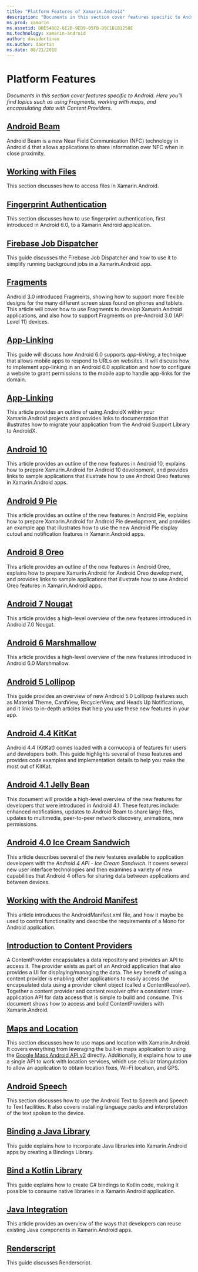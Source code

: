 ```yaml
---
title: "Platform Features of Xamarin.Android"
description: "Documents in this section cover features specific to Android. Here you'll find topics such as using Fragments, working with maps, and encapsulating data with Content Providers."
ms.prod: xamarin
ms.assetid: DDE54082-6E2B-9ED9-05FB-D9C1D1B1258E
ms.technology: xamarin-android
author: davidortinau
ms.author: daortin
ms.date: 08/21/2018
---
```


# Platform Features

_Documents in this section cover features specific to Android. Here you'll find topics such as using Fragments, working with maps, and encapsulating data with Content Providers._

## [Android Beam](~/android/platform/android-beam.md)

Android Beam is a new Near Field Communication (NFC) technology in
Android 4 that allows applications to share information over NFC when
in close proximity.

## [Working with Files](~/android/platform/files/index.md)

This section discusses how to access files in Xamarin.Android.

## [Fingerprint Authentication](~/android/platform/fingerprint-authentication/index.md)

This section discusses how to use fingerprint authentication, first
introduced in Android 6.0, to a Xamarin.Android application.

## [Firebase Job Dispatcher](~/android/platform/firebase-job-dispatcher.md)

This guide discusses the Firebase Job Dispatcher and how to use it to
simplify running background jobs in a Xamarin.Android app.

## [Fragments](~/android/platform/fragments/index.md)

Android 3.0 introduced Fragments, showing how to support more flexible
designs for the many different screen sizes found on phones and
tablets. This article will cover how to use Fragments to develop
Xamarin.Android applications, and also how to support Fragments on
pre-Android 3.0 (API Level 11) devices.

## [App-Linking](~/android/platform/app-linking.md)

This guide will discuss how Android 6.0 supports _app-linking_, a
technique that allows mobile apps to respond to URLs on websites. It
will discuss how to implement app-linking in an Android 6.0 application
and how to configure a website to grant permissions to the mobile app
to handle app-links for the domain.

## [App-Linking](~/android/platform/androidx.md)

This article provides an outline of using AndroidX within your
Xamarin.Android projects and provides links to documentation
that illustrates how to migrate your application from the 
Android Support Library to AndroidX.

## [Android 10](~/android/platform/android-10.md)

This article provides an outline of the new features in Android 10,
explains how to prepare Xamarin.Android for Android 10 development,
and provides links to sample applications that illustrate how to use
Android Oreo features in Xamarin.Android apps.

## [Android 9 Pie](~/android/platform/pie.md)

This article provides an outline of the new features in Android Pie,
explains how to prepare Xamarin.Android for Android Pie development,
and provides an example app that illustrates how to use the new Android
Pie display cutout and notification features in Xamarin.Android apps.

## [Android 8 Oreo](~/android/platform/oreo.md)

This article provides an outline of the new features in Android Oreo,
explains how to prepare Xamarin.Android for Android Oreo development,
and provides links to sample applications that illustrate how to use
Android Oreo features in Xamarin.Android apps.

## [Android 7 Nougat](~/android/platform/nougat.md)

This article provides a high-level overview of the new features
introduced in Android 7.0 Nougat.

## [Android 6 Marshmallow](~/android/platform/marshmallow.md)

This article provides a high-level overview of the new features
introduced in Android 6.0 Marshmallow.

## [Android 5 Lollipop](~/android/platform/lollipop.md)

This guide provides an overview of new Android 5.0 Lollipop features such as
Material Theme, CardView, RecyclerView, and Heads Up Notifications, and
it links to in-depth articles that help you use these new features in
your app.

## [Android 4.4 KitKat](~/android/platform/kitkat.md)

Android 4.4 (KitKat) comes loaded with a cornucopia of features for
users and developers both. This guide highlights several of these
features and provides code examples and implementation details to help
you make the most out of KitKat.

## [Android 4.1 Jelly Bean](~/android/platform/jelly-bean.md)

This document will provide a high-level overview of the new features
for developers that were introduced in Android 4.1. These features
include: enhanced notifications, updates to Android Beam to share large
files, updates to multimedia, peer-to-peer network discovery,
animations, new permissions.

## [Android 4.0 Ice Cream Sandwich](~/android/platform/ice-cream-sandwich.md)

This article describes several of the new features available to
application developers with the *Android 4 API - Ice Cream Sandwich*.
It covers several new user interface technologies and then examines a
variety of new capabilities that Android 4 offers for sharing data
between applications and between devices.

## [Working with the Android Manifest](android-manifest.md)

This article introduces the AndroidManifest.xml file, and how it maybe
be used to control functionality and describe the requirements of a
Mono for Android application.

## [Introduction to Content Providers](~/android/platform/content-providers/index.md)

A ContentProvider encapsulates a data repository and provides an API to
access it. The provider exists as part of an Android application that
also provides a UI for displaying/managing the data. The key benefit of
using a content provider is enabling other applications to easily
access the encapsulated data using a provider client object (called a
ContentResolver). Together a content provider and content resolver
offer a consistent inter-application API for data access that is simple
to build and consume. This document shows how to access and build
ContentProviders with Xamarin.Android.

## [Maps and Location](~/android/platform/maps-and-location/index.md)

This section discusses how to use maps and location with
Xamarin.Android. It covers everything from leveraging the built-in maps
application to using the
[Google Maps Android API v2](https://developers.google.com/maps/documentation/android/)
directly. Additionally, it explains how to use a single API to work
with location services, which use cellular triangulation to allow an
application to obtain location fixes, Wi-Fi location, and GPS.

## [Android Speech](~/android/platform/speech.md)

This section discusses how to use the Android Text to Speech and Speech
to Text facilities. It also covers installing language packs and
interpretation of the text spoken to the device.

## [Binding a Java Library](binding-java-library/index.md)

This guide explains how to incorporate Java libraries into
Xamarin.Android apps by creating a Bindings Library.

## [Bind a Kotlin Library](binding-kotlin-library/index.md)

This guide explains how to create C# bindings to Kotlin code, making it possible to consume native libraries in a Xamarin.Android application.

## [Java Integration](java-integration/index.md)

This article provides an overview of the ways that developers can reuse
existing Java components in Xamarin.Android apps.

## [Renderscript](renderscript.md)

This guide discusses Renderscript.
